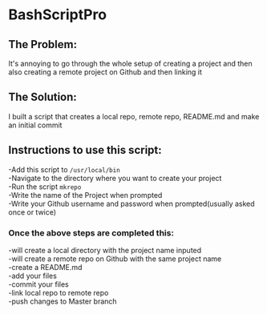 # BashScriptPro

## The Problem:  
It's annoying to go through the whole setup of creating a project and then also creating a remote project on Github and then linking it

## The Solution:
I built a script that creates a local repo, remote repo, README.md and make an initial commit

## Instructions to use this script:  
  -Add this script to `/usr/local/bin`  
  -Navigate to the directory where you want to create your project  
  -Run the script `mkrepo`  
  -Write the name of the Project when prompted  
  -Write your Github username and password when prompted(usually asked once or twice)
  
### Once the above steps are completed this:  
  -will create a local directory with the project name inputed  
  -will create a remote repo on Github with the same project name  
  -create a README.md  
  -add  your files  
  -commit your files  
  -link local repo to remote repo  
  -push changes to Master branch  

